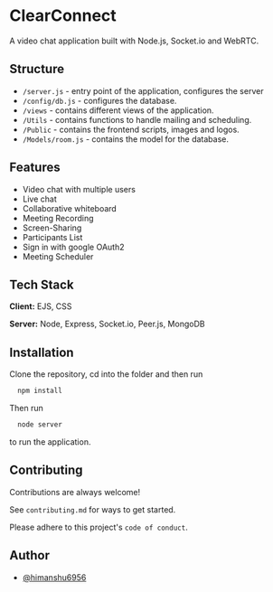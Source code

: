 
# ClearConnect

A video chat application built with Node.js, Socket.io and WebRTC.


## Structure

- `/server.js` - entry point of the application, configures the server
- `/config/db.js` - configures the database.
- `/views` - contains different views of the application.
- `/Utils` - contains functions to handle mailing and scheduling.
- `/Public` - contains the frontend scripts, images and logos.
- `/Models/room.js` - contains the model for the database. 
## Features

- Video chat with multiple users
- Live chat 
- Collaborative whiteboard
- Meeting Recording
- Screen-Sharing
- Participants List
- Sign in with google OAuth2
- Meeting Scheduler


## Tech Stack

**Client:** EJS, CSS

**Server:** Node, Express, Socket.io, Peer.js, MongoDB


## Installation

Clone the repository, cd into the folder and then run

```bash
  npm install
```
Then run 

```bash
  node server
  ```
  to run the application.

## Contributing

Contributions are always welcome!

See `contributing.md` for ways to get started.

Please adhere to this project's `code of conduct`.



## Author

- [@himanshu6956](https://github.com/himanshu6956)

